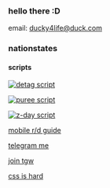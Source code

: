 ### hello there :D

email: ducky4life@duck.com

### nationstates

#### scripts

[![detag script](https://github-readme-stats.vercel.app/api/pin/?username=ducky4life&repo=ns-detag&theme=algolia)](https://github.com/ducky4life/ns-detag)

[![puree script](https://github-readme-stats.vercel.app/api/pin/?username=ducky4life&repo=ns-blender&theme=algolia)](https://github.com/ducky4life/ns-blender)

[![z-day script](https://github-readme-stats.vercel.app/api/pin/?username=ducky4life&repo=ns-zombie&theme=algolia)](https://github.com/ducky4life/ns-zombie)

[mobile r/d guide](https://www.nationstates.net/page=dispatch/id=2519809)

[telegram me](https://www.nationstates.net/page=compose_telegram?tgto=ducky)

[join tgw](https://www.nationstates.net/region=the_order_of_the_grey_wardens)

[css is hard](https://ducky4life.pages.dev/tgw)
